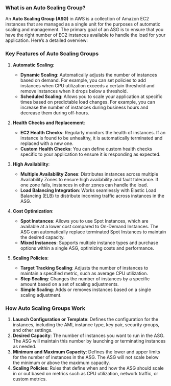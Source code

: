 ### What is an Auto Scaling Group?

An **Auto Scaling Group (ASG)** in AWS is a collection of Amazon EC2 instances that are managed as a single unit for the purposes of automatic scaling and management. The primary goal of an ASG is to ensure that you have the right number of EC2 instances available to handle the load for your application. Here’s a detailed overview:

### Key Features of Auto Scaling Groups

1. **Automatic Scaling**:
    
    - **Dynamic Scaling**: Automatically adjusts the number of instances based on demand. For example, you can set policies to add instances when CPU utilization exceeds a certain threshold and remove instances when it drops below a threshold.
    - **Scheduled Scaling**: Allows you to scale your application at specific times based on predictable load changes. For example, you can increase the number of instances during business hours and decrease them during off-hours.
2. **Health Checks and Replacement**:
    
    - **EC2 Health Checks**: Regularly monitors the health of instances. If an instance is found to be unhealthy, it is automatically terminated and replaced with a new one.
    - **Custom Health Checks**: You can define custom health checks specific to your application to ensure it is responding as expected.
3. **High Availability**:
    
    - **Multiple Availability Zones**: Distributes instances across multiple Availability Zones to ensure high availability and fault tolerance. If one zone fails, instances in other zones can handle the load.
    - **Load Balancing Integration**: Works seamlessly with Elastic Load Balancing (ELB) to distribute incoming traffic across instances in the ASG.
4. **Cost Optimization**:
    
    - **Spot Instances**: Allows you to use Spot Instances, which are available at a lower cost compared to On-Demand Instances. The ASG can automatically replace terminated Spot Instances to maintain the desired capacity.
    - **Mixed Instances**: Supports multiple instance types and purchase options within a single ASG, optimizing costs and performance.
5. **Scaling Policies**:
    
    - **Target Tracking Scaling**: Adjusts the number of instances to maintain a specified metric, such as average CPU utilization.
    - **Step Scaling**: Changes the number of instances by a specific amount based on a set of scaling adjustments.
    - **Simple Scaling**: Adds or removes instances based on a single scaling adjustment.

### How Auto Scaling Groups Work

1. **Launch Configuration or Template**: Defines the configuration for the instances, including the AMI, instance type, key pair, security groups, and other settings.
2. **Desired Capacity**: The number of instances you want to run in the ASG. The ASG will maintain this number by launching or terminating instances as needed.
3. **Minimum and Maximum Capacity**: Defines the lower and upper limits for the number of instances in the ASG. The ASG will not scale below the minimum or above the maximum capacity.
4. **Scaling Policies**: Rules that define when and how the ASG should scale in or out based on metrics such as CPU utilization, network traffic, or custom metrics.
